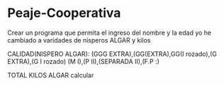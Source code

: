 # Peaje-Cooperativa

Crear un programa que permita el ingreso del
nombre y la edad yo he cambiado a varidades de
nisperos ALGAR y kilos

CALIDAD(NISPERO ALGAR):
(GGG EXTRA),(GG(EXTRA),GG(I rozado),(G EXTRA),(G I rozado)
(M I),(P II),(SEPARADA II),(F.P :)

TOTAL KILOS ALGAR calcular
